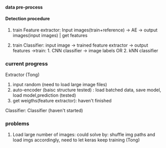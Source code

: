 #### data pre-process 



#### Detection procedure ####
1. train Feature extractor: 
	Input images(train+reference) -> AE -> output images(input images) 
                                         |
                                     get features

2. train Classifier:
		input image -> trained feature extractor -> output features ->train: 1. CNN classifier -> image labels
									          OR 2. kNN classifier 	



### current progress ### 
Extractor (Tong)
1. input random (need to load large image files)
2. auto-encoder (baisc structure tested) : load batched data, save model, load model,prediction (tested)
3. get weigths(feature extractor): haven't finished 

Classifier: 
Classifier (haven't started)  


### problems ###
1. Load large number of images: could solve by: shuffle img paths and load imgs accordingly, need to let keras keep training (Tong)
	   